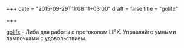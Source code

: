 +++
date = "2015-09-29T11:08:11+03:00"
draft = false
title = "golifx"

+++

<p><a href="https://github.com/2tvenom/golifx">golifx</a>&nbsp;- Либа для работы с протоколом&nbsp;LIFX. Управляйте умными лампочками с удовольствием.</p>

